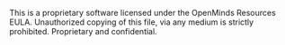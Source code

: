 This is a proprietary software licensed under the OpenMinds Resources EULA. Unauthorized copying of this file, via any medium is strictly prohibited. Proprietary and confidential.